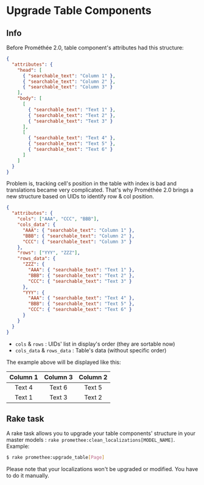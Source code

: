 # Upgrade Table Components

## Info

Before Prométhée 2.0, table component's attributes had this structure:

```json
{
  "attributes": {
    "head": [
      { "searchable_text": "Column 1" },
      { "searchable_text": "Column 2" },
      { "searchable_text": "Column 3" }
    ],
    "body": [
      [
        { "searchable_text": "Text 1" },
        { "searchable_text": "Text 2" },
        { "searchable_text": "Text 3" }
      ],
      [
        { "searchable_text": "Text 4" },
        { "searchable_text": "Text 5" },
        { "searchable_text": "Text 6" }
      ]
    ]
  }
}
```

Problem is, tracking cell's position in the table with index is bad and translations became very complicated. That's why Prométhée 2.0 brings a new structure based on UIDs to identify row & col position.

```json
{
  "attributes": {
    "cols": ["AAA", "CCC", "BBB"],
    "cols_data": {
      "AAA": { "searchable_text": "Column 1" },
      "BBB": { "searchable_text": "Column 2" },
      "CCC": { "searchable_text": "Column 3" }
    },
    "rows": ["YYY", "ZZZ"],
    "rows_data": {
      "ZZZ": {
        "AAA": { "searchable_text": "Text 1" },
        "BBB": { "searchable_text": "Text 2" },
        "CCC": { "searchable_text": "Text 3" }
      },
      "YYY": {
        "AAA": { "searchable_text": "Text 4" },
        "BBB": { "searchable_text": "Text 5" },
        "CCC": { "searchable_text": "Text 6" }
      }
    }
  }
}
```

- `cols` & `rows` : UIDs' list in display's order (they are sortable now)
- `cols_data` & `rows_data` : Table's data (without specific order)

The example above will be displayed like this:

| **Column 1** | **Column 3** | **Column 2** |
|:------------:|:------------:|:------------:|
|    Text 4    |    Text 6    |    Text 5    |
|    Text 1    |    Text 3    |    Text 2    |

## Rake task

A rake task allows you to upgrade your table components' structure in your master models : `rake promethee:clean_localizations[MODEL_NAME]`. Example:

```bash
$ rake promethee:upgrade_table[Page]
```

Please note that your localizations won't be upgraded or modified. You have to do it manually.